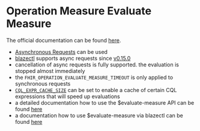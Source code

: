 # Operation Measure Evaluate Measure

The official documentation can be found [here][1].

* [Asynchronous Requests](../api.md#asynchronous-requests) can be used
* [blazectl][2] supports async requests since [v0.15.0][3]
* cancellation of async requests is fully supported. the evaluation is stopped almost immediately
* the `FHIR_OPERATION_EVALUATE_MEASURE_TIMEOUT` is only applied to synchronous requests 
* [`CQL_EXPR_CACHE_SIZE`](../deployment/environment-variables.md) can be set to enable a cache of certain CQL expressions that will speed up evaluations
* a detailed documentation how to use the $evaluate-measure API can be found [here](../cql-queries/api.md)
* a documentation how to use $evaluate-measure via blazectl can be found [here](../cql-queries/blazectl.md) 

[1]: <https://hl7.org/fhir/R4/operation-measure-evaluate-measure.html>
[2]: <https://github.com/samply/blazectl>
[3]: <https://github.com/samply/blazectl/releases/tag/v0.15.0>
